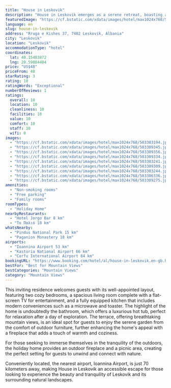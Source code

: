 ```yaml
---
title: "House in Leskovik"
description: "House in Leskovik emerges as a serene retreat, boasting a picturesque garden and sweeping city views, located a stone's throw away from the natural wonders of Aoos River and Aoos Gorge."
featuredImage: "https://cf.bstatic.com/xdata/images/hotel/max1024x768/503303194.jpg?k=cf414e6841303ebd8078b91bcc6cbdd359368efdb312a7c7c878ceb3edece4ea&o=&hp=1"
language: en
slug: house-in-leskovik
address: "Rruga e Kishes 37, 7402 Leskovik, Albania"
city: "Leskovik"
location: "Leskovik"
accommodationType: "hotel"
coordinates:
  lat: 40.15483872
  lng: 20.59884484
price: "US$48"
priceFrom: 48
starRating: 3
rating: 10
ratingWords: "Exceptional"
numberOfReviews: 1
ratings:
  overall: 10
  location: 10
  cleanliness: 10
  facilities: 10
  value: 10
  comfort: 10
  staff: 10
  wifi: 0
images:
  - "https://cf.bstatic.com/xdata/images/hotel/max1024x768/503303194.jpg?k=cf414e6841303ebd8078b91bcc6cbdd359368efdb312a7c7c878ceb3edece4ea&o=&hp=1"
  - "https://cf.bstatic.com/xdata/images/hotel/max1024x768/503309345.jpg?k=9fadf9cb711a155a57dab7ea7376b02dfac333f860af3f97d998854aceedfe68&o=&hp=1"
  - "https://cf.bstatic.com/xdata/images/hotel/max1024x768/503309356.jpg?k=bae8e8885c99ec7575e415d187af4eee092cae23f289a00601993da4bccbecf8&o=&hp=1"
  - "https://cf.bstatic.com/xdata/images/hotel/max1024x768/503309334.jpg?k=6db1f96abb4753c396a1e7b20daa404445abd0613c37760562167d1bd82f6bb4&o=&hp=1"
  - "https://cf.bstatic.com/xdata/images/hotel/max1024x768/503303241.jpg?k=8a7d48e45bb2f4a94c56297117a4dad4fe2d6c37771b088263726f4aeea7123f&o=&hp=1"
  - "https://cf.bstatic.com/xdata/images/hotel/max1024x768/503309309.jpg?k=14430787427914eb3cae4800480d3ace08ac644625b7c6d8b2a53558de1dc5ec&o=&hp=1"
  - "https://cf.bstatic.com/xdata/images/hotel/max1024x768/503303244.jpg?k=e735026c9cd3012a6824dc70c7db734e45a2c506a7b7aeb53f90a3b45dfb8d02&o=&hp=1"
  - "https://cf.bstatic.com/xdata/images/hotel/max1024x768/503306336.jpg?k=28cabf57f64934103d718b7004644eeb10240d40dedb01bedba2b07b2117a08b&o=&hp=1"
  - "https://cf.bstatic.com/xdata/images/hotel/max1024x768/503309275.jpg?k=71ba74f8e28a23589d3aafda9ccb0dc4f829b44e9ecb836aee52f05b930a4319&o=&hp=1"
amenities:
  - "Non-smoking rooms"
  - "Free parking"
  - "Family rooms"
roomTypes:
  - "Holiday Home"
nearbyRestaurants:
  - "Hotel Jorgo Bar 8 km"
  - "Το Παλιό 18 km"
whatsNearby:
  - "Pindus National Park 15 km"
  - "Paganion Monastery 18 km"
airports:
  - "Ioannina Airport 53 km"
  - "Kastoria National Airport 66 km"
  - "Corfu International Airport 84 km"
bookingURL: "https://www.booking.com/hotel/al/house-in-leskovik.en-gb.html?aid=8035640"
bestFor: "Best for Mountain Views"
bestCategories: "Mountain Views"
category: "Mountain Views"
---
```


This inviting residence welcomes guests with its well-appointed layout, featuring two cozy bedrooms, a spacious living room complete with a flat-screen TV for entertainment, and a fully equipped kitchen that includes modern conveniences such as a microwave and toaster. The highlight of the home is undoubtedly the bathroom, which offers a luxurious hot tub, perfect for relaxation after a day of exploration. The terrace, offering breathtaking mountain views, is an ideal spot for guests to enjoy the serene garden from the comfort of outdoor furniture, further enhancing the home's appeal with a fireplace that adds a touch of warmth and coziness.

For those seeking to immerse themselves in the tranquility of the outdoors, the holiday home provides an outdoor fireplace and a picnic area, creating the perfect setting for guests to unwind and connect with nature.

Conveniently located, the nearest airport, Ioannina Airport, is just 70 kilometers away, making House in Leskovik an accessible escape for those looking to experience the beauty and tranquility of Leskovik and its surrounding natural landscapes.